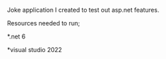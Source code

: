Joke application I created to test out asp.net features. 


Resources needed to run;

*.net 6

*visual studio 2022
